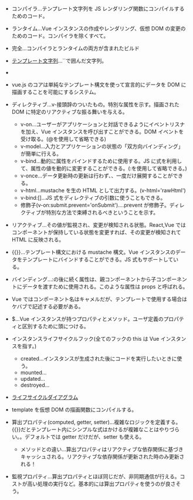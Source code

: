 - コンパイラ...テンプレート文字列を JS レンダリング関数にコンパイルするためのコード。
- ランタイム...Vue インスタンスの作成やレンダリング、仮想 DOM の変更のためのコード。コンパイラを除くすべて。
- 完全...コンパイラとランタイムの両方が含まれたビルド
- [テンプレート文字列](https://developer.mozilla.org/ja/docs/Web/JavaScript/Reference/Template_literals)...``で囲んだ文字列。
-

- vue.js のコアは単純なテンプレート構文を使って宣言的にデータを DOM に描画することを可能にするシステム。
- ディレクティブ...v-接頭辞のついたもの。特別な属性を示す。描画された DOM に特定のリアクティブな振る舞いを与える。
  - v-on...ユーザーがアプリケーションと対話できるようにイベントリスナを加え、Vue インスタンスを呼び出すことができる。DOM イベントを受け取る。(@を使用して省略できる)
  - v-model...入力とアプリケーションの状態の「双方向バインディング」が簡単に行える。
  - v-bind...動的に属性をバインドするために使用する。JS に式を利用して、属性の値を動的に変更することができる。(:を使用して省略できる。)
  - v-once...データ更新時の更新は行わず、、一度だけ展開することができる。
  - v-html...mustache を生の HTML として出力する。(v-html='rawHtml')
  - v-bind:[]...JS 式をディレクティブの引数に使うこともできる。
  - 修飾子(v-on:submit.prevent='onSubmit')....prevent が修飾子。ディレクティブが特別な方法で束縛されるべきということを示す。
- リアクティブ...その値が監視され、変更が検知される状態。React,Vue ではコンポーネントが保持している状態を変更すれば、その変更が検知されて HTML に反映される。
- {{}}...テンプレート構文における mustache 構文。Vue インスタンスのデータをテンプレートにバインドすることができる。JS 式もサポートしている。
- バインディング...:の後に続く属性は、親コンポーネントから子コンポーネントにデータを渡すために使用される。このような属性は props と呼ばれる。

- Vue ではコンポーネント名はキャメルだが、テンプレートで使用する場合はケバブで記述する必要がある。

- $...Vue インスタンスが持つプロパティとメソッド。ユーザ定義のプロパティと区別するために頭につける。

- インスタンスライフサイクルフック(全てのフックの this は Vue インスタンスを指す。)

  - created...インスタンスが生成された後にコードを実行したいときに使う。
  - mounted...
  - updated...
  - destroyed...

- [ライフサイクルダイアグラム](https://v2.ja.vuejs.org/images/lifecycle.png)

- template を仮想 DOM の描画関数にコンパイルする。

- 算出プロパティ(computed, getter, setter)...複雑なロジックを定義する。{{}}だとテンプレート内にシンプルな式はかけるが複雑なことはやりづらい。。デフォルトでは getter だけだが、setter も使える。

  - メソッドとの違い...算出プロパティはリアクティブな依存関係に基づきキャッシュされる。リアクティブな依存関係が更新された時のみ更新される！

- 監視プロパティ...算出プロパティとほぼ同じだが、非同期通信が行える。コストが高い処理の実行など。基本的には算出プロパティを使うのが良さそう。
